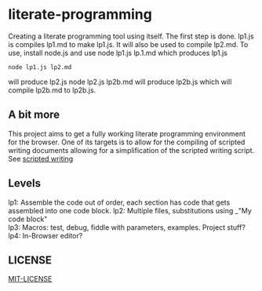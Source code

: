 literate-programming
====================
Creating a literate programming tool using itself. 
The first step is done. lp1.js is compiles lp1.md to make lp1.js. It will also be used to compile lp2.md.
To use, install node.js and use node lp1.js  lp.1.md   which produces lp1.js  
    
    node lp1.js lp2.md   
will produce lp2.js
    node lp2.js lp2b.md
will produce lp2b.js which will compile lp2b.md to lp2b.js. 
## A bit more
This project aims to get a fully working literate programming environment for the browser. 
One of its targets is to allow for the compiling of scripted writing documents allowing for a simplification of the scripted writing script. See [scripted writing](https://github.com/jostylr/scriptedwriting)
## Levels
lp1: Assemble the code out of order, each section has code that gets assembled into one code block.
lp2: Multiple files, substitutions using  _"My code block"  
lp3: Macros: test, debug, fiddle with parameters, examples. Project stuff?
lp4: In-Browser editor? 
## LICENSE
[MIT-LICENSE](https://github.com/jostylr/literate-programming/blob/master/LICENSE)